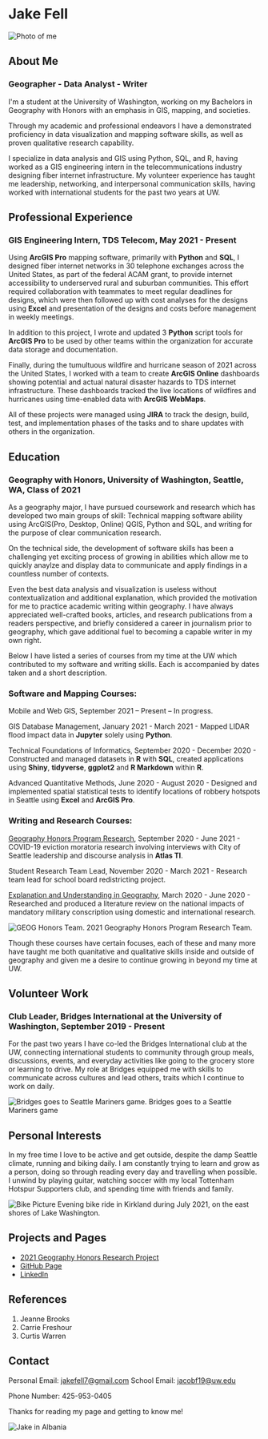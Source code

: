 # Jake Fell
![Photo of me](https://media-exp1.licdn.com/dms/image/C4E03AQFQj8IiccZMvw/profile-displayphoto-shrink_200_200/0/1633370387661?e=1639008000&v=beta&t=Q23LMbD9XADnF_9FZxaRgbTX969XIZQ89zPzZeeV30o)

## About Me
### Geographer - Data Analyst - Writer
I'm a student at the University of Washington, working on my Bachelors in Geography with Honors with an emphasis in GIS, mapping, and societies. 

Through my academic and professional endeavors I have a demonstrated proficiency in data visualization and mapping software skills, as well as proven qualitative research capability.

I specialize in data analysis and GIS using Python, SQL, and R, having worked as a GIS engineering intern in the telecommunications industry designing fiber internet infrastructure.
My volunteer experience has taught me leadership, networking, and interpersonal communication skills, having worked with international students for the past two years at UW.

## Professional Experience
### GIS Engineering Intern, TDS Telecom, May 2021 - Present

Using **ArcGIS Pro** mapping software, primarily with **Python** and **SQL**, I designed fiber internet networks in 30 telephone exchanges across the United States, as part of the federal ACAM grant, to provide internet accessibility to underserved rural and suburban communities. This effort required collaboration with teammates to meet regular deadlines for designs, which were then followed up with cost analyses for the designs using **Excel** and presentation of the designs and costs before management in weekly meetings.

In addition to this project, I wrote and updated 3 **Python** script tools for **ArcGIS Pro** to be used by other teams within the organization for accurate data storage and documentation.

Finally, during the tumultuous wildfire and hurricane season of 2021 across the United States, I worked with a team to create **ArcGIS Online** dashboards showing potential and actual natural disaster hazards to TDS internet infrastructure. These dashboards tracked the live locations of wildfires and hurricanes using time-enabled data with **ArcGIS WebMaps**.

All of these projects were managed using **JIRA** to track the design, build, test, and implementation phases of the tasks and to share updates with others in the organization.

## Education
### Geography with Honors, University of Washington, Seattle, WA, Class of 2021
As a geography major, I have pursued coursework and research which has developed two main groups of skill: Technical mapping software ability using ArcGIS(Pro, Desktop, Online) QGIS, Python and SQL, and writing for the purpose of clear communication research.

On the technical side, the development of software skills has been a challenging yet exciting process of growing in abilities which allow me to quickly anaylze and display data to communicate and apply findings in a countless number of contexts.

Even the best data analysis and visualization is useless without contextualization and additional explanation, which provided the motivation for me to practice academic writing within geography. I have always appreciated well-crafted books, articles, and research publications from a readers perspective, and briefly considered a career in journalism prior to geography, which gave additional fuel to becoming a capable writer in my own right.

Below I have listed a series of courses from my time at the UW which contributed to my software and writing skills. Each is accompanied by dates taken and a short description.

### Software and Mapping Courses:
Mobile and Web GIS, September 2021 – Present – In progress.

GIS Database Management, January 2021 - March 2021 - Mapped LIDAR flood impact data in **Jupyter** solely using **Python**.

Technical Foundations of Informatics, September 2020 - December 2020 - Constructed and managed datasets in **R** with **SQL**, created applications using **Shiny**, **tidyverse**, **ggplot2** and **R Markdown** within **R**.

Advanced Quantitative Methods, June 2020 - August 2020 - Designed and implemented spatial statistical tests to identify locations of robbery hotspots in Seattle using **Excel** and **ArcGIS Pro**.

### Writing and Research Courses:
[Geography Honors Program Research](https://seattlegeography2020.com/housing-moratorium/), September 2020 - June 2021 - COVID-19 eviction moratoria research involving interviews with City of Seattle leadership and discourse analysis in **Atlas TI**.

Student Research Team Lead, November 2020 - March 2021 - Research team lead for school board redistricting project.

[Explanation and Understanding in Geography](https://www.linkedin.com/in/jakefell7/detail/overlay-view/urn:li:fsd_profileTreasuryMedia:(ACoAACa1w70BtAEAp5LA7gWZEcqjUJvhEEtLc_s,1591131122509)/), March 2020 - June 2020 - Researched and produced a literature review on the national impacts of mandatory military conscription using domestic and international research.

![GEOG Honors Team.](https://github.com/jacobf19/Projects/blob/main/HonorsTeam.jpg?raw=true)
2021 Geography Honors Program Research Team.

Though these courses have certain focuses, each of these and many more have taught me both quanitative and qualitative skills inside and outside of geography and given me a desire to continue growing in beyond my time at UW.

## Volunteer Work
### Club Leader, Bridges International at the University of Washington, September 2019 - Present
For the past two years I have co-led the Bridges International club at the UW, connecting international students to community through group meals, discussions, events, and everyday activities like going to the grocery store or learning to drive.
My role at Bridges equipped me with skills to communicate across cultures and lead others, traits which I continue to work on daily.

![Bridges goes to Seattle Mariners game.](https://github.com/jacobf19/Projects/blob/main/BridgesMariners.jpg?raw=true)
Bridges goes to a Seattle Mariners game

## Personal Interests
In my free time I love to be active and get outside, despite the damp Seattle climate, running and biking daily.
I am constantly trying to learn and grow as a person, doing so through reading every day and travelling when possible. 
I unwind by playing guitar, watching soccer with my local Tottenham Hotspur Supporters club, and spending time with friends and family.

![Bike Picture](https://github.com/jacobf19/Projects/blob/main/BikePhoto.jpg?raw=true)
Evening bike ride in Kirkland during July 2021, on the east shores of Lake Washington.

## Projects and Pages
- [2021 Geography Honors Research Project](https://seattlegeography2020.com/housing-moratorium/)
- [GitHub Page](https://github.com/jacobf19)
- [LinkedIn](https://www.linkedin.com/in/jakefell7/)

## References
1. Jeanne Brooks
2. Carrie Freshour
3. Curtis Warren

## Contact
Personal Email: jakefell7@gmail.com
School Email: jacobf19@uw.edu

Phone Number: 425-953-0405

Thanks for reading my page and getting to know me!

![Jake in Albania](https://github.com/jacobf19/Projects/blob/main/JakeAlbania.JPG?raw=true)
